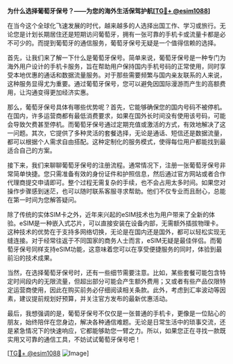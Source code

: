 **为什么选择葡萄牙保号？——为您的海外生活保驾护航[[TG💪+ @esim1088](https://t.me/s/esim1088)]**

在当今这个全球化飞速发展的时代，越来越多的人选择出国工作、学习或旅行。无论您是计划长期居住还是短期访问葡萄牙，拥有一张可靠的手机卡或流量卡都是必不可少的。而提到葡萄牙的通信服务，葡萄牙保号无疑是一个值得信赖的选择。

首先，让我们来了解一下什么是葡萄牙保号。简单来说，葡萄牙保号是一种专门为海外用户设计的手机卡服务，旨在帮助用户保持国内手机号码的正常使用，同时享受本地优惠的通话和数据流量服务。对于那些需要频繁与国内亲友联系的人来说，这种服务显得尤为重要。通过葡萄牙保号，您可以避免因国际漫游而产生的高额费用，让沟通变得更加经济实惠。

那么，葡萄牙保号具体有哪些优势呢？首先，它能够确保您的国内号码不被停机。在国内，许多运营商都有最低消费要求，如果在国外长时间没有使用该号码，可能会导致欠费甚至停机。而葡萄牙保号通过定期充值或激活的方式，有效地解决了这一问题。其次，它提供了多种灵活的套餐选择，无论是通话、短信还是数据流量，都可以根据个人需求自由搭配。这种定制化的服务模式，使得每位用户都能找到最适合自己的方案。

接下来，我们来聊聊葡萄牙保号的注册流程。通常情况下，注册一张葡萄牙保号非常简单快捷。您只需准备有效的身份证件和护照信息，然后通过官方网站或者合作代理商提交申请即可。整个过程无需复杂的手续，也不会占用太多时间。如果您对操作步骤感到迷茫，也可以随时联系客服寻求帮助。他们不仅专业而且耐心，总能在第一时间为您解答疑问。

除了传统的实体SIM卡之外，近年来兴起的eSIM技术也为用户带来了全新的体验。eSIM是一种嵌入式芯片，可以直接安装在设备内部，无需额外插拔物理卡。这种技术的优势在于支持多网络切换，无论是在国内还是国外，都可以轻松实现无缝连接。对于经常往返于不同国家的商务人士而言，eSIM无疑是最佳伴侣。而葡萄牙保号同样支持eSIM功能，这意味着您可以在享受便捷服务的同时，体验到最前沿的技术成果。

当然，在选择葡萄牙保号时，还有一些细节需要注意。比如，某些套餐可能包含特定时间段内的无限流量，但超出部分可能会产生额外费用；又或者有些产品仅限特定运营商使用，因此在购买前务必仔细阅读相关条款。此外，考虑到汇率波动等因素，建议提前规划好预算，并关注官方发布的最新优惠活动。

最后，我想强调的是，葡萄牙保号不仅仅是一张普通的手机卡，更像是一位贴心的朋友，始终陪伴在您身边，解决各种通信难题。无论是日常生活中的琐事交流，还是紧急情况下的快速响应，它都能够助您一臂之力。所以，如果您正在寻找一款既实用又可靠的通信工具，不妨试试葡萄牙保号吧！

[[TG💪+ @esim1088](https://t.me/s/esim1088) ![Image](https://i.postimg.cc/4NQfJmqS/Snipaste-2025-05-13-00-14-12.png)]